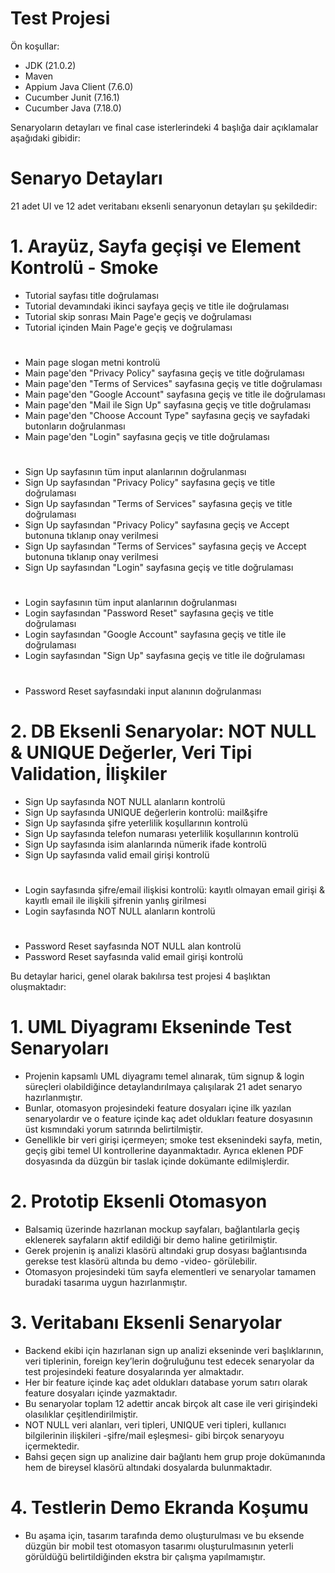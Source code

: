 # Test Projesi
Ön koşullar:

- JDK (21.0.2)
- Maven
- Appium Java Client (7.6.0)
- Cucumber Junit (7.16.1)
- Cucumber Java (7.18.0)

Senaryoların detayları ve final case isterlerindeki 4 başlığa dair açıklamalar aşağıdaki gibidir:

# Senaryo Detayları
21 adet UI ve 12 adet veritabanı eksenli senaryonun detayları şu şekildedir:

# 1. Arayüz, Sayfa geçişi ve Element Kontrolü - Smoke
- Tutorial sayfası title doğrulaması
- Tutorial devamındaki ikinci sayfaya geçiş ve title ile doğrulaması
- Tutorial skip sonrası Main Page'e geçiş ve doğrulaması
- Tutorial içinden Main Page'e geçiş ve doğrulaması
#
- Main page slogan metni kontrolü
- Main page'den "Privacy Policy" sayfasına geçiş ve title doğrulaması
- Main page'den "Terms of Services" sayfasına geçiş ve title doğrulaması
- Main page'den "Google Account" sayfasına geçiş ve title ile doğrulaması
- Main page'den "Mail ile Sign Up" sayfasına geçiş ve title doğrulaması
- Main page'den "Choose Account Type" sayfasına geçiş ve sayfadaki butonların doğrulanması
- Main page'den "Login" sayfasına geçiş ve title doğrulaması
#
- Sign Up sayfasının tüm input alanlarının doğrulanması
- Sign Up sayfasından "Privacy Policy" sayfasına geçiş ve title doğrulaması
- Sign Up sayfasından "Terms of Services" sayfasına geçiş ve title doğrulaması
- Sign Up sayfasından "Privacy Policy" sayfasına geçiş ve Accept butonuna tıklanıp onay verilmesi
- Sign Up sayfasından "Terms of Services" sayfasına geçiş ve Accept butonuna tıklanıp onay verilmesi
- Sign Up sayfasından "Login" sayfasına geçiş ve title doğrulaması
#
- Login sayfasının tüm input alanlarının doğrulanması
- Login sayfasından "Password Reset" sayfasına geçiş ve title doğrulaması
- Login sayfasından "Google Account" sayfasına geçiş ve title ile doğrulaması
- Login sayfasından "Sign Up" sayfasına geçiş ve title ile doğrulaması
#
- Password Reset sayfasındaki input alanının doğrulanması

# 2. DB Eksenli Senaryolar: NOT NULL & UNIQUE Değerler, Veri Tipi Validation, İlişkiler
- Sign Up sayfasında NOT NULL alanların kontrolü
- Sign Up sayfasında UNIQUE değerlerin kontrolü: mail&şifre
- Sign Up sayfasında şifre yeterlilik koşullarının kontrolü
- Sign Up sayfasında telefon numarası yeterlilik koşullarının kontrolü
- Sign Up sayfasında isim alanlarında nümerik ifade kontrolü
- Sign Up sayfasında valid email girişi kontrolü
#
- Login sayfasında şifre/email ilişkisi kontrolü: kayıtlı olmayan email girişi & kayıtlı email ile ilişkili şifrenin yanlış girilmesi
- Login sayfasında NOT NULL alanların kontrolü
#
- Password Reset sayfasında NOT NULL alan kontrolü
- Password Reset sayfasında valid email girişi kontrolü
  
Bu detaylar harici, genel olarak bakılırsa test projesi 4 başlıktan oluşmaktadır:

# 1. UML Diyagramı Ekseninde Test Senaryoları
- Projenin kapsamlı UML diyagramı temel alınarak, tüm signup & login süreçleri olabildiğince detaylandırılmaya çalışılarak 21 adet senaryo hazırlanmıştır.
- Bunlar, otomasyon projesindeki feature dosyaları içine ilk yazılan senaryolardır ve o feature içinde kaç adet oldukları feature dosyasının üst kısmındaki yorum satırında belirtilmiştir.
- Genellikle bir veri girişi içermeyen; smoke test eksenindeki sayfa, metin, geçiş gibi temel UI kontrollerine dayanmaktadır. Ayrıca eklenen PDF dosyasında da düzgün bir taslak içinde dokümante edilmişlerdir. 

# 2. Prototip Eksenli Otomasyon
- Balsamiq üzerinde hazırlanan mockup sayfaları, bağlantılarla geçiş eklenerek sayfaların aktif edildiği bir demo haline getirilmiştir.
- Gerek projenin iş analizi klasörü altındaki grup dosyası bağlantısında gerekse test klasörü altında bu demo -video- görülebilir.
- Otomasyon projesindeki tüm sayfa elementleri ve senaryolar tamamen buradaki tasarıma uygun hazırlanmıştır.

# 3. Veritabanı Eksenli Senaryolar
- Backend ekibi için hazırlanan sign up analizi ekseninde veri başlıklarının, veri tiplerinin, foreign key’lerin doğruluğunu test edecek senaryolar da test projesindeki feature dosyalarında yer almaktadır.
- Her bir feature içinde kaç adet oldukları database yorum satırı olarak feature dosyaları içinde yazmaktadır.
- Bu senaryolar toplam 12 adettir ancak birçok alt case ile veri girişindeki olasılıklar çeşitlendirilmiştir.
- NOT NULL veri alanları, veri tipleri, UNIQUE veri tipleri, kullanıcı bilgilerinin ilişkileri -şifre/mail eşleşmesi- gibi birçok senaryoyu içermektedir.
- Bahsi geçen sign up analizine dair bağlantı hem grup proje dokümanında hem de bireysel klasörü altındaki dosyalarda bulunmaktadır.
  
# 4. Testlerin Demo Ekranda Koşumu
- Bu aşama için, tasarım tarafında demo oluşturulması ve bu eksende düzgün bir mobil test otomasyon tasarımı oluşturulmasının yeterli görüldüğü belirtildiğinden ekstra bir çalışma yapılmamıştır.

